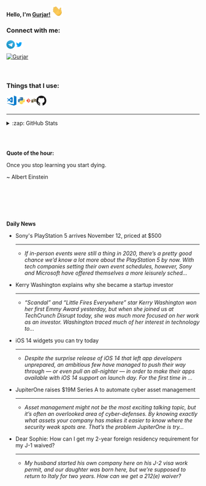 #### Hello, I'm [Gurjar!](https://GurjarKing.github.io) <img src="https://raw.githubusercontent.com/ABSphreak/ABSphreak/master/gifs/Hi.gif" width="30px"></h2>


### Connect with me:

[<img align="left" alt="Gurjar | Telegram" width="22px" src="https://raw.githubusercontent.com/github/explore/80688e429a7d4ef2fca1e82350fe8e3517d3494d/topics/telegram/telegram.png" />][Telegram]
[<img align="left" alt="Gurjar | Twitter" width="22px" src="https://raw.githubusercontent.com/github/explore/80688e429a7d4ef2fca1e82350fe8e3517d3494d/topics/twitter/twitter.png" />][Twitter]
<br >
<br >
<a href="https://github.com/GurjarKing"><img src="https://komarev.com/ghpvc/?username=GurjarKing" alt="Gurjar" /></a> <br />
<br />
<br />
<!-- <br >

![](https://visitor-badge.glitch.me/badge?page_id=GurjarKing)

<br /> -->

### Things that I use:

[<img align="left" alt="Visual Studio Code" width="26px" src="https://raw.githubusercontent.com/github/explore/80688e429a7d4ef2fca1e82350fe8e3517d3494d/topics/visual-studio-code/visual-studio-code.png" />][VSCode]
[<img align="left" alt="Python" width="26px" src="https://raw.githubusercontent.com/github/explore/80688e429a7d4ef2fca1e82350fe8e3517d3494d/topics/python/python.png" />][Python]
[<img align="left" alt="Git" width="26px" src="https://raw.githubusercontent.com/github/explore/80688e429a7d4ef2fca1e82350fe8e3517d3494d/topics/git/git.png" />][Git]
[<img align="left" alt="GitHub" width="26px" src="https://raw.githubusercontent.com/github/explore/78df643247d429f6cc873026c0622819ad797942/topics/github/github.png" />][Github]

<br />
<br />

---
<details>
  <summary>:zap: GitHub Stats</summary>

<img align="left" alt="Gurjar's Github Stats" src="https://github-readme-stats.vercel.app/api?username=GurjarKing&show_icons=true&hide_border=true&count_private=true&include_all_commit=true&theme=algolia" />

</details>

<!-- ### 🔔 My latest tweet
<a href="https://twitter.com/Gurjar_King43" target="_blank">
	<img src="https://github.com/GurjarKing/GurjarKing/raw/master/tweet.png" width="70%" align="center" alt="Click to view on Twitter" title="My latest tweet, as an image"/>
</a> -->
<br>

<pre>

</pre>

**Quote of the hour:**

Once you stop learning you start dying.

~ Albert Einstein
<pre>

</pre>
<br>
<pre>


</pre>
<strong>Daily News</strong>
  
  - Sony's PlayStation 5 arrives November 12, priced at $500
     <hr/>
     
      - *If in-person events were still a thing in 2020, there’s a pretty good chance we’d know a lot more about the PlayStation 5 by now. With tech companies setting their own event schedules, however, Sony and Microsoft have offered themselves a more leisurely sched…*
     
  - Kerry Washington explains why she became a startup investor
      <hr/>
      
      - *“Scandal” and “Little Fires Everywhere” star Kerry Washington won her first Emmy Award yesterday, but when she joined us at TechCrunch Disrupt today, she was much more focused on her work as an investor. Washington traced much of her interest in technology to…*
      
  - iOS 14 widgets you can try today
      <hr/>
      
      - *Despite the surprise release of iOS 14 that left app developers unprepared, an ambitious few have managed to push their way through — or even pull an all-nighter — in order to make their apps available with iOS 14 support on launch day. For the first time in …*
      
  - JupiterOne raises $19M Series A to automate cyber asset management
      <hr/>
      
      - *Asset management might not be the most exciting talking topic, but it’s often an overlooked area of cyber-defenses. By knowing exactly what assets your company has makes it easier to know where the security weak spots are. That’s the problem JupiterOne is try…*
       
  - Dear Sophie: How can I get my 2-year foreign residency requirement for my J-1 waived?
      <hr/>
       
       - *My husband started his own company here on his J-2 visa work permit, and our daughter was born here, but we’re supposed to return to Italy for two years. How can we get a 212(e) waiver?*
      

<br />

[VSCode]: https://code.visualstudio.com/
[Python]: https://www.python.org/
[Git]: https://git-scm.com/
[Github]: https://github.com/
[Telegram]: https://t.me/Gurjar_King/
[Twitter]: https://twitter.com/Gurjar_King43/
